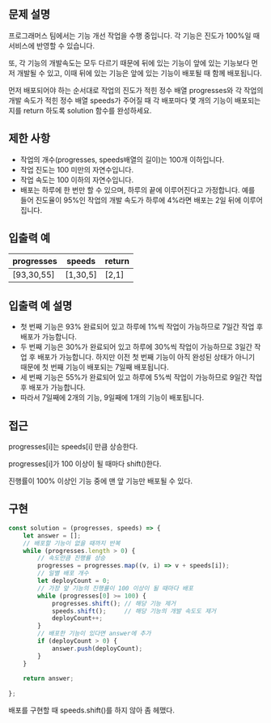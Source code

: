 ## 문제 설명
프로그래머스 팀에서는 기능 개선 작업을 수행 중입니다. 각 기능은 진도가 100%일 때 서비스에 반영할 수 있습니다.

또, 각 기능의 개발속도는 모두 다르기 때문에 뒤에 있는 기능이 앞에 있는 기능보다 먼저 개발될 수 있고, 이때 뒤에 있는 기능은 앞에 있는 기능이 배포될 때 함께 배포됩니다.

먼저 배포되어야 하는 순서대로 작업의 진도가 적힌 정수 배열 progresses와 각 작업의 개발 속도가 적힌 정수 배열 speeds가 주어질 때 각 배포마다 몇 개의 기능이 배포되는지를 return 하도록 solution 함수를 완성하세요.

## 제한 사항

- 작업의 개수(progresses, speeds배열의 길이)는 100개 이하입니다.
- 작업 진도는 100 미만의 자연수입니다.
- 작업 속도는 100 이하의 자연수입니다.
- 배포는 하루에 한 번만 할 수 있으며, 하루의 끝에 이루어진다고 가정합니다. 예를 들어 진도율이 95%인 작업의 개발 속도가 하루에 4%라면 배포는 2일 뒤에 이루어집니다.

## 입출력 예

| progresses | speeds   | return |
| ---------- | -------- | ------ |
| [93,30,55] | [1,30,5] | [2,1]  |

## 입출력 예 설명

- 첫 번째 기능은 93% 완료되어 있고 하루에 1%씩 작업이 가능하므로 7일간 작업 후 배포가 가능합니다.
- 두 번째 기능은 30%가 완료되어 있고 하루에 30%씩 작업이 가능하므로 3일간 작업 후 배포가 가능합니다. 하지만 이전 첫 번째 기능이 아직 완성된 상태가 아니기 때문에 첫 번째 기능이 배포되는 7일째 배포됩니다.
- 세 번째 기능은 55%가 완료되어 있고 하루에 5%씩 작업이 가능하므로 9일간 작업 후 배포가 가능합니다.
- 따라서 7일째에 2개의 기능, 9일째에 1개의 기능이 배포됩니다.

## 접근

progresses[i]는 speeds[i] 만큼 상승한다.

progresses[i]가 100 이상이 될 때마다 shift()한다.

진행률이 100% 이상인 기능 중에 맨 앞 기능만 배포될 수 있다.

## 구현

```js
const solution = (progresses, speeds) => {
    let answer = [];
    // 배포할 기능이 없을 때까지 반복
    while (progresses.length > 0) {
        // 속도만큼 진행률 상승
        progresses = progresses.map((v, i) => v + speeds[i]);
        // 일별 배포 개수
        let deployCount = 0;
        // 가장 앞 기능의 진행률이 100 이상이 될 때마다 배포
        while (progresses[0] >= 100) {
            progresses.shift(); // 해당 기능 제거
            speeds.shift();     // 해당 기능의 개발 속도도 제거
            deployCount++;
        }
        // 배포한 기능이 있다면 answer에 추가
        if (deployCount > 0) {
            answer.push(deployCount);
        }
    }
    
    return answer;
    
};
```

배포를 구현할 때 speeds.shift()를 하지 않아 좀 헤맸다.